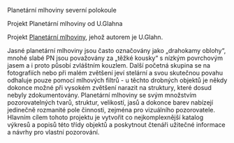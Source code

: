 Planetární mlhoviny severní polokoule

Projekt Planetární mlhoviny od U.Glahna

Projekt [Planetární mlhoviny](http://www.pn-visuell.de/index.html), jehož autorem je U.Glahn.

Jasné planetární mlhoviny jsou často označovány jako „drahokamy oblohy“, mnohé slabé PN jsou považovány za „těžké kousky“ s nízkým povrchovým jasem a i proto působí zvláštním kouzlem. Další početná skupina se na fotografiích nebo při malém zvětšení jeví stelární a svou skutečnou povahu odhaluje pouze pomocí mlhových filtrů - u těchto drobných objektů je někdy dokonce možné při vysokém zvětšení narazit na struktury, které dosud nebyly zdokumentovány. Planetární mlhoviny se svým množstvím pozorovatelných tvarů, struktur, velikostí, jasů a dokonce barev nabízejí jedinečně rozmanité pole činnosti, zejména pro vizuálního pozorovatele.
Hlavním cílem tohoto projektu je vytvořit co nejkomplexnější katalog výkresů a popisů této třídy objektů a poskytnout čtenáři užitečné informace a návrhy pro vlastní pozorování.